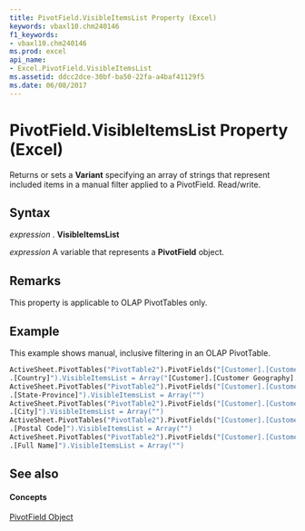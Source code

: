 ```yaml
---
title: PivotField.VisibleItemsList Property (Excel)
keywords: vbaxl10.chm240146
f1_keywords:
- vbaxl10.chm240146
ms.prod: excel
api_name:
- Excel.PivotField.VisibleItemsList
ms.assetid: ddcc2dce-30bf-ba50-22fa-a4baf41129f5
ms.date: 06/08/2017
---
```



# PivotField.VisibleItemsList Property (Excel)

Returns or sets a  **Variant** specifying an array of strings that represent included items in a manual filter applied to a PivotField. Read/write.


## Syntax

 _expression_ . **VisibleItemsList**

 _expression_ A variable that represents a **PivotField** object.


## Remarks

This property is applicable to OLAP PivotTables only.


## Example

This example shows manual, inclusive filtering in an OLAP PivotTable.


```vb
ActiveSheet.PivotTables("PivotTable2").PivotFields("[Customer].[Customer Geography] & _ 
.[Country]").VisibleItemsList = Array("[Customer].[Customer Geography].[Country].&;[Australia]") 
ActiveSheet.PivotTables("PivotTable2").PivotFields("[Customer].[Customer Geography] & _ 
.[State-Province]").VisibleItemsList = Array("") 
ActiveSheet.PivotTables("PivotTable2").PivotFields("[Customer].[Customer Geography] & _ 
.[City]").VisibleItemsList = Array("") 
ActiveSheet.PivotTables("PivotTable2").PivotFields("[Customer].[Customer Geography] & _ 
.[Postal Code]").VisibleItemsList = Array("") 
ActiveSheet.PivotTables("PivotTable2").PivotFields("[Customer].[Customer Geography] & _ 
.[Full Name]").VisibleItemsList = Array("") 

```


## See also


#### Concepts


[PivotField Object](pivotfield-object-excel.md)

